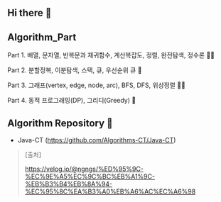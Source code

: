 ## Hi there 👋

## Algorithm_Part

Part 1. 배열, 문자열, 반복문과 재귀함수, 계산복잡도, 정렬, 완전탐색, 정수론 🙋‍♀️

Part 2. 분할정복, 이분탐색, 스택, 큐, 우선순위 큐 🌈

Part 3. 그래프(vertex, edge, node, arc), BFS, DFS, 위상정렬 👩‍💻

Part 4. 동적 프로그래밍(DP), 그리디(Greedy) 🍿

## Algorithm Repository 🧙
- Java-CT (https://github.com/Algorithms-CT/Java-CT)

> [출처]
> 
> https://velog.io/@ngngs/%ED%95%9C-%EC%9E%A5%EC%9C%BC%EB%A1%9C-%EB%B3%B4%EB%8A%94-%EC%95%8C%EA%B3%A0%EB%A6%AC%EC%A6%98

<!--

**Here are some ideas to get you started:**

🙋‍♀️ A short introduction - what is your organization all about?
🌈 Contribution guidelines - how can the community get involved?
👩‍💻 Useful resources - where can the community find your docs? Is there anything else the community should know?
🍿 Fun facts - what does your team eat for breakfast?
🧙 Remember, you can do mighty things with the power of [Markdown](https://docs.github.com/github/writing-on-github/getting-started-with-writing-and-formatting-on-github/basic-writing-and-formatting-syntax)
-->
